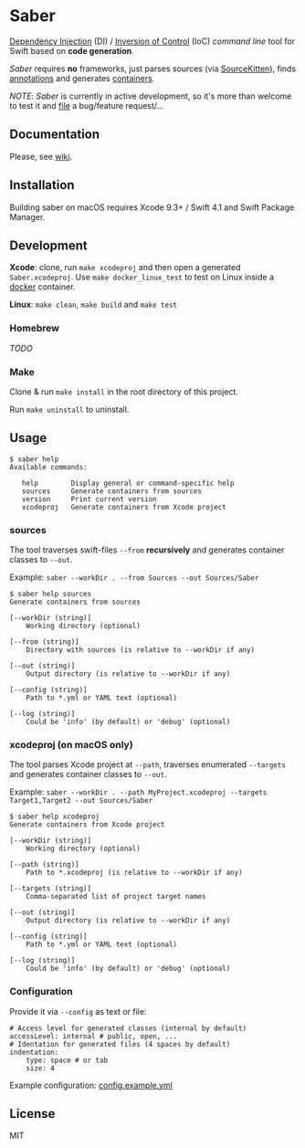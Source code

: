 # Saber

[Dependency Injection](https://en.wikipedia.org/wiki/Dependency_injection) (DI) / [Inversion of Control](https://en.wikipedia.org/wiki/Inversion_of_control) (IoC) _command line_ tool for Swift based on __code generation__.

_Saber_ requires __no__ frameworks, just parses sources (via [SourceKitten](https://github.com/jpsim/SourceKitten)), finds [annotations](https://github.com/apleshkov/saber/wiki/Annotations) and generates [containers](https://github.com/apleshkov/saber/wiki/Container).



_NOTE_: _Saber_ is currently in active development, so it's more than welcome to test it and [file](https://github.com/apleshkov/saber/issues) a bug/feature request/...

## Documentation

Please, see [wiki](https://github.com/apleshkov/saber/wiki).

## Installation

Building saber on macOS requires Xcode 9.3+ / Swift 4.1 and Swift Package Manager.

## Development

__Xcode__: clone, run `make xcodeproj` and then open a generated `Saber.xcodeproj`. Use `make docker_linux_test` to test on Linux inside a [docker](https://www.docker.com) container.

__Linux__: `make clean`, `make build` and `make test`

### Homebrew

_TODO_

### Make

Clone & run `make install` in the root directory of this project.

Run `make uninstall` to uninstall.

## Usage

```
$ saber help
Available commands:

   help        Display general or command-specific help
   sources     Generate containers from sources
   version     Print current version
   xcodeproj   Generate containers from Xcode project
```

### sources

The tool traverses swift-files `--from` __recursively__ and generates container classes to `--out`.

Example: `saber --workDir . --from Sources --out Sources/Saber`

```
$ saber help sources
Generate containers from sources

[--workDir (string)]
	Working directory (optional)

[--from (string)]
	Directory with sources (is relative to --workDir if any)

[--out (string)]
	Output directory (is relative to --workDir if any)

[--config (string)]
	Path to *.yml or YAML text (optional)

[--log (string)]
	Could be 'info' (by default) or 'debug' (optional)
```

### xcodeproj (on macOS only)

The tool parses Xcode project at `--path`, traverses enumerated `--targets` and generates container classes to `--out`.

Example: `saber --workDir . --path MyProject.xcodeproj --targets Target1,Target2 --out Sources/Saber`

```
$ saber help xcodeproj
Generate containers from Xcode project

[--workDir (string)]
	Working directory (optional)

[--path (string)]
	Path to *.xcodeproj (is relative to --workDir if any)

[--targets (string)]
	Comma-separated list of project target names

[--out (string)]
	Output directory (is relative to --workDir if any)

[--config (string)]
	Path to *.yml or YAML text (optional)

[--log (string)]
	Could be 'info' (by default) or 'debug' (optional)
```

### Configuration

Provide it via `--config` as text or file:
```
# Access level for generated classes (internal by default)
accessLevel: internal # public, open, ...
# Identation for generated files (4 spaces by default)
indentation:
    type: space # or tab
    size: 4

```

Example configuration: [config.example.yml](config.example.yml)

## License

MIT
